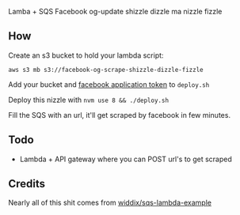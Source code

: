Lamba + SQS Facebook og-update shizzle dizzle ma nizzle fizzle

## How

Create an s3 bucket to hold your lambda script:

`aws s3 mb s3://facebook-og-scrape-shizzle-dizzle-fizzle`

Add your bucket and [facebook application token](https://developers.facebook.com/docs/facebook-login/access-tokens/#apptokens) to `deploy.sh`

Deploy this nizzle with `nvm use 8 && ./deploy.sh`

Fill the SQS with an url, it'll get scraped by facebook in few minutes.

## Todo

- Lambda + API gateway where you can POST url's to get scraped

## Credits

Nearly all of this shit comes from [widdix/sqs-lambda-example](https://github.com/widdix/sqs-lambda-example)